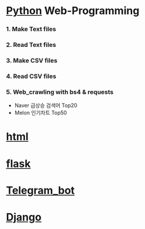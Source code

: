 # [Python](https://github.com/kdongxie/TIL/tree/master/python) Web-Programming 

### 1. Make Text files 

### 2. Read Text files

### 3. Make CSV files

### 4. Read CSV files

### 5. Web_crawling with bs4 & requests

- Naver 급상승 검색어 Top20
- Melon 인기차트 Top50 


# [html](https://github.com/kdongxie/TIL/tree/master/html)

# [flask](https://github.com/kdongxie/TIL/tree/master/flask)

# [Telegram_bot](https://github.com/kdongxie/TIL/tree/master/telegram_bot)

# [Django](https://github.com/kdongxie/TIL/tree/master/django/intro)
